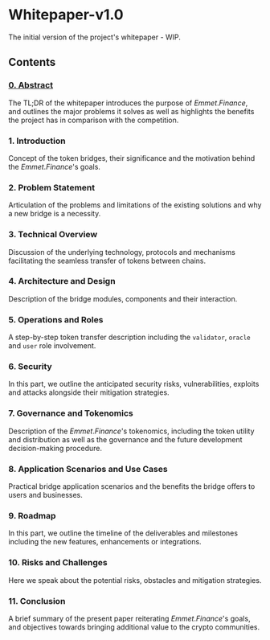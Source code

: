# Whitepaper-v1.0

The initial version of the project's whitepaper - WIP.

## Contents

### [0. Abstract](./chapters/0.Abstract.md)
The TL;DR of the whitepaper introduces the purpose of $Emmet.Finance$, and outlines the major problems it solves as well as highlights the benefits the project has in comparison with the competition.
### 1. Introduction
Concept of the token bridges, their significance and the motivation behind the $Emmet.Finance$'s goals.
### 2. Problem Statement
Articulation of the problems and limitations of the existing solutions and why a new bridge is a necessity.
### 3. Technical Overview
Discussion of the underlying technology, protocols and mechanisms facilitating the seamless transfer of tokens between chains.
### 4. Architecture and Design
Description of the bridge modules, components and their interaction.
### 5. Operations and Roles
A step-by-step token transfer description including the `validator`, `oracle` and `user` role involvement.
### 6. Security
In this part, we outline the anticipated security risks, vulnerabilities, exploits and attacks alongside their mitigation strategies.
### 7. Governance and Tokenomics
Description of the $Emmet.Finance$'s tokenomics, including the token utility and distribution as well as the governance and the future development decision-making procedure.
### 8. Application Scenarios and Use Cases
Practical bridge application scenarios and the benefits the bridge offers to users and businesses.
### 9. Roadmap
In this part, we outline the timeline of the deliverables and milestones including the new features, enhancements or integrations.
### 10. Risks and Challenges
Here we speak about the potential risks, obstacles and mitigation strategies.
### 11. Conclusion
A brief summary of the present paper reiterating $Emmet.Finance$'s goals, and objectives towards bringing additional value to the crypto communities.
